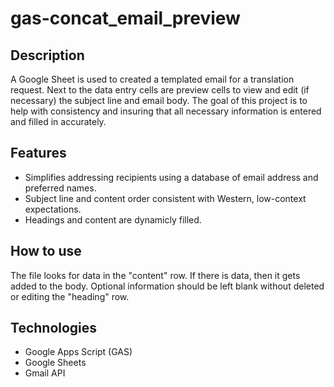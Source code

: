 # gas-concat_email_preview

## Description
A Google Sheet is used to created a templated email for a translation request. Next to the data entry cells are preview cells to view and edit (if necessary) the subject line and email body. The goal of this project is to help with consistency and insuring that all necessary information is entered and filled in accurately.

## Features
- Simplifies addressing recipients using a database of email address and preferred names.
- Subject line and content order consistent with Western, low-context expectations.
- Headings and content are dynamicly filled.

## How to use
The file looks for data in the "content" row. If there is data, then it gets added to the body. Optional information should be left blank without deleted or editing the "heading" row.

## Technologies
- Google Apps Script (GAS)
- Google Sheets
- Gmail API